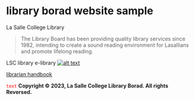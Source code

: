 # library borad website sample

La Salle College Library
> The Library Board has been providing quality library services since 1982, intending to create a sound reading environment for Lasallians and promote lifelong reading.

LSC library
e-library
[![alt text](https://assets.weforum.org/article/image/JMF96ETfn1kSViVnUou1Z0XIDwWcPpT5mrPc7-ytpAc.jpg)](https://sites.google.com/lasalle.edu.hk/e-library/home)

[librarian handbook](https://drive.google.com/file/d/1gNilI_ws1JOCsFQLxM7ilPIUNptp8_II/view)


<code style="color : red">text</code> **Copyright © 2023, La Salle College Library Borad. All rights Reversed.**
